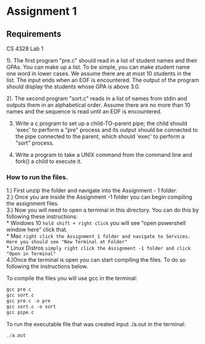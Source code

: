 # Assignment 1



## Requirements

CS 4328 Lab 1 

1). The first program "pre.c" 
should read in a list of student names and their GPAs. You can make up a list. To be simple, you 
can make student name one word in lower cases. We assume there are at most 10 students in the list. 
The input ends when an EOF is encountered. The output of the program should display the students 
whose GPA is above 3.0. 

2). The second program "sort.c" reads in a list of names from stdin and 
outputs them in an alphabetical order. Assume there are no more than 10 
names and the sequence is read until an EOF is encountered.  

3. Write a c program to set up a child-TO-parent pipe; the child 
should 'exec' to perform a "pre" process and its output should be 
connected to the pipe connected to the parent, which should 'exec' to 
perform a "sort" process.

4. Write a program to take a UNIX command from the command line
and fork() a child to execute it. 


### How to run the files.
1.) First unzip the folder and navigate into the Assignment - 1 folder.  
2.) Once you are inside the Assignment -1 folder you can begin compiling the assignment files.  
3.) Now you will need to open a terminal in this directory. You can do this by following these instructions:  
    * Windows 10 ``` hold shift + right click ``` you will see "open powershell window here" click that.  
    * Mac ``` right click the Assignment 1 folder and navigate to Services. Here you should see "New Terminal at Folder" ```  
    * Linux Distros ```simply right click the Assignment -1 folder and click "Open in Terminal"```    
4.)Once the terminal is open you can start compiling the files. To do so following the instructions below. 
    
To compile the files you will use gcc in the terminal:
```c
gcc pre.c
gcc sort.c
gcc pre.c -o pre
gcc sort.c -o sort
gcc pipe.c
```
To run the executable file that was created input ./a.out in the terminal:
```c
./a.out
```


